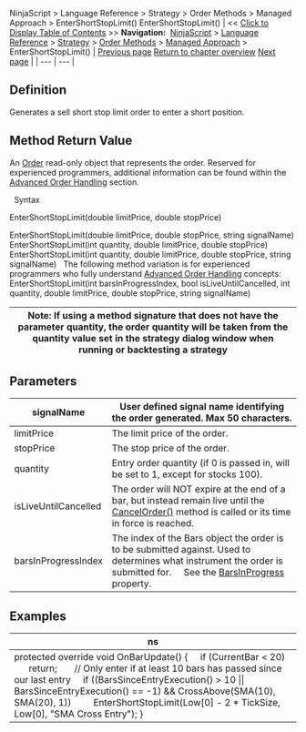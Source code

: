 ﻿
NinjaScript \> Language Reference \> Strategy \> Order Methods \> Managed Approach \> EnterShortStopLimit()
EnterShortStopLimit()
| \<\< [Click to Display Table of Contents](entershortstoplimit.md) \>\> **Navigation:**     [NinjaScript](ninjascript-1.md) \> [Language Reference](language_reference_wip-1.md) \> [Strategy](strategy-1.md) \> [Order Methods](order_methods-1.md) \> [Managed Approach](managed_approach-1.md) \> EnterShortStopLimit() | [Previous page](entershortmit-1.md) [Return to chapter overview](managed_approach-1.md) [Next page](entershortstopmarket-1.md) |
| --- | --- |
## Definition
Generates a sell short stop limit order to enter a short position.
 
## Method Return Value
An [Order](order-1.md) read\-only object that represents the order. Reserved for experienced programmers, additional information can be found within the [Advanced Order Handling](advanced_order_handling-1.md) section.   

 
Syntax  

EnterShortStopLimit(double limitPrice, double stopPrice)   

EnterShortStopLimit(double limitPrice, double stopPrice, string signalName)
EnterShortStopLimit(int quantity, double limitPrice, double stopPrice)
EnterShortStopLimit(int quantity, double limitPrice, double stopPrice, string signalName)
 
The following method variation is for experienced programmers who fully understand [Advanced Order Handling](advanced_order_handling-1.md) concepts:
 
EnterShortStopLimit(int barsInProgressIndex, bool isLiveUntilCancelled, int quantity, double limitPrice, double stopPrice, string signalName) 

| Note: If using a method signature that does not have the parameter quantity, the order quantity will be taken from the quantity value set in the strategy dialog window when running or backtesting a strategy |
| --- |
## 
## Parameters
| signalName | User defined signal name identifying the order generated. Max 50 characters. |
| --- | --- |
| limitPrice | The limit price of the order. |
| stopPrice | The stop price of the order. |
| quantity | Entry order quantity (if 0 is passed in, will be set to 1, except for stocks 100\). |
| isLiveUntilCancelled | The order will NOT expire at the end of a bar, but instead remain live until the [CancelOrder()](managed_cancelorder-1.md) method is called or its time in force is reached. |
| barsInProgressIndex | The index of the Bars object the order is to be submitted against. Used to determines what instrument the order is submitted for.      See the [BarsInProgress](barsinprogress-1.md) property. |
## 
## 
## Examples
| ns |
| --- |
| protected override void OnBarUpdate() {      if (CurrentBar \< 20)          return;        // Only enter if at least 10 bars has passed since our last entry      if ((BarsSinceEntryExecution() \> 10 \|\| BarsSinceEntryExecution() \=\= \-1) \&\& CrossAbove(SMA(10), SMA(20), 1))          EnterShortStopLimit(Low\[0] \- 2 \* TickSize, Low\[0], "SMA Cross Entry"); } |

